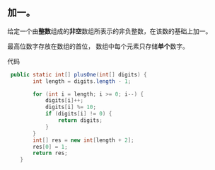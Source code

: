 ## 加一。

给定一个由**整数**组成的**非空**数组所表示的非负整数，在该数的基础上加一。

最高位数字存放在数组的首位， 数组中每个元素只存储**单个**数字。

代码

```java
 public static int[] plusOne(int[] digits) {
        int length = digits.length - 1;

        for (int i = length; i >= 0; i--) {
            digits[i]++;
            digits[i] %= 10;
            if (digits[i] != 0) {
                return digits;
            }
        }
        int[] res = new int[length + 2];
        res[0] = 1;
        return res;
    }
```

